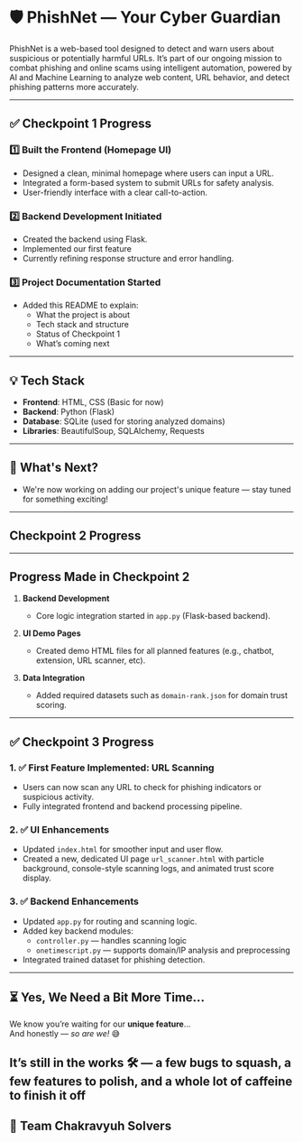 # 🛡️ PhishNet — Your Cyber Guardian

PhishNet is a web-based tool designed to detect and warn users about suspicious or potentially harmful URLs. It’s part of our ongoing mission to combat phishing and online scams using intelligent automation, powered by AI and Machine Learning to analyze web content, URL behavior, and detect phishing patterns more accurately.

---

## ✅ Checkpoint 1 Progress

### 1️⃣ Built the Frontend (Homepage UI)
- Designed a clean, minimal homepage where users can input a URL.
- Integrated a form-based system to submit URLs for safety analysis.
- User-friendly interface with a clear call-to-action.

### 2️⃣ Backend Development Initiated
- Created the backend using Flask.
- Implemented our first feature
- Currently refining response structure and error handling.

### 3️⃣ Project Documentation Started
- Added this README to explain:
  - What the project is about
  - Tech stack and structure
  - Status of Checkpoint 1
  - What’s coming next

---

## 💡 Tech Stack

- **Frontend**: HTML, CSS (Basic for now)
- **Backend**: Python (Flask)
- **Database**: SQLite (used for storing analyzed domains)
- **Libraries**: BeautifulSoup, SQLAlchemy, Requests

---

## 🚧 What's Next?

- We're now working on adding our project's unique feature — stay tuned for something exciting! 
---



## Checkpoint 2 Progress


---

##  Progress Made in Checkpoint 2

1. **Backend Development**
   - Core logic integration started in `app.py` (Flask-based backend).
   

2. **UI Demo Pages**
   - Created demo HTML files for all planned features (e.g., chatbot, extension, URL scanner, etc).
   

3. **Data Integration**
   - Added required datasets such as `domain-rank.json` for domain trust scoring.
   

---
## ✅ Checkpoint 3 Progress

### 1. ✅ **First Feature Implemented: URL Scanning**
- Users can now scan any URL to check for phishing indicators or suspicious activity.
- Fully integrated frontend and backend processing pipeline.

### 2. ✅ **UI Enhancements**
- Updated `index.html` for smoother input and user flow.
- Created a new, dedicated UI page `url_scanner.html` with particle background, console-style scanning logs, and animated trust score display.

### 3. ✅ **Backend Enhancements**
- Updated `app.py` for routing and scanning logic.
- Added key backend modules:
  - `controller.py` — handles scanning logic
  - `onetimescript.py` — supports domain/IP analysis and preprocessing
- Integrated trained dataset for phishing detection.

---


## ⏳ Yes, We Need a Bit More Time...

We know you’re waiting for our **unique feature**...  
And honestly — *so are we!* 😅

It’s still in the works 🛠️ — a few bugs to squash, a few features to polish, and a whole lot of caffeine to finish it off 
---


## 👥 Team Chakravyuh Solvers



